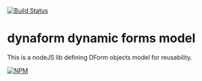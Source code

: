 [![Build Status](https://travis-ci.org/teraxas/dform-model.svg?branch=master)](https://travis-ci.org/teraxas/dform-model)

# dynaform dynamic forms model

This is a nodeJS lib defining DForm objects model for reusability.

[![NPM](https://nodei.co/npm/dform-model.png)](https://nodei.co/npm/dform-model/)

